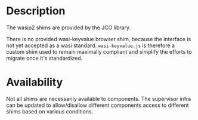 # Description

The wasip2 shims are provided by the JCO library.

There is no provided wasi-keyvalue browser shim, because the interface is not yet accepted as a wasi standard. `wasi-keyvalue.js` is therefore a custom shim used to remain maximally compliant and simplify the efforts to migrate once it's standardized.

# Availability

Not all shims are necessarily available to components. The supervisor infra can be updated to allow/disallow different components access to different shims based on various conditions.
